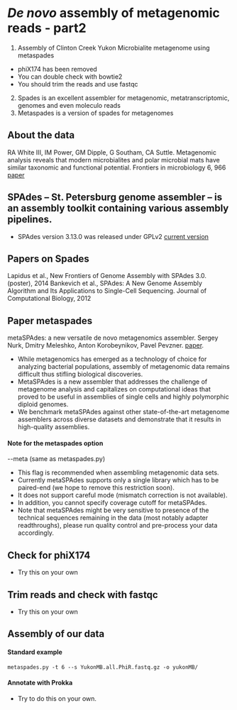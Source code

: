 # *De novo* assembly of metagenomic reads - part2

1. Assembly of Clinton Creek Yukon Microbialite metagenome using metaspades
- phiX174 has been removed 
- You can double check with bowtie2
- You should trim the reads and use fastqc
2. Spades is an excellent assembler for metagenomic, metatranscriptomic, genomes and even moleculo reads
3. Metaspades is a version of spades for metagenomes

## About the data
RA White III, IM Power, GM Dipple, G Southam, CA Suttle. Metagenomic analysis reveals that modern microbialites and polar microbial mats have similar taxonomic and functional potential. Frontiers in microbiology 6, 966 [paper](https://www.frontiersin.org/articles/10.3389/fmicb.2015.00966/full)

## SPAdes – St. Petersburg genome assembler – is an assembly toolkit containing various assembly pipelines. 
- SPAdes version 3.13.0 was released under GPLv2 [current version](http://cab.spbu.ru/software/spades/)

## Papers on Spades
Lapidus et al.,  New Frontiers of Genome Assembly with SPAdes 3.0.	(poster), 2014
Bankevich et al., SPAdes: A New Genome Assembly Algorithm and Its Applications to Single-Cell Sequencing.	Journal of Computational Biology, 2012

## Paper metaspades

metaSPAdes: a new versatile de novo metagenomics assembler. Sergey Nurk, Dmitry Meleshko, Anton Korobeynikov, Pavel Pevzner. [paper](https://genome.cshlp.org/content/27/5/824.long). 
- While metagenomics has emerged as a technology of choice for analyzing bacterial populations, 
assembly of metagenomic data remains difficult thus stifling biological discoveries. 
- MetaSPAdes is a new assembler that addresses the challenge of metagenome analysis and capitalizes on 
computational ideas that proved to be useful in assemblies of single cells and highly polymorphic 
diploid genomes. 
- We benchmark metaSPAdes against other state-of-the-art metagenome assemblers across 
diverse datasets and demonstrate that it results in high-quality assemblies. 

#### Note for the metaspades option 
--meta   (same as metaspades.py)
- This flag is recommended when assembling metagenomic data sets. 
- Currently metaSPAdes supports only a single library which has to be paired-end (we hope to remove this restriction soon). 
- It does not support careful mode (mismatch correction is not available). 
- In addition, you cannot specify coverage cutoff for metaSPAdes. 
- Note that metaSPAdes might be very sensitive to presence of the technical sequences remaining in the data 
(most notably adapter readthroughs), please run quality control and pre-process your data accordingly. 

## Check for phiX174
- Try this on your own

## Trim reads and check with fastqc
- Try this on your own

## Assembly of our data

#### Standard example
```metaspades.py -t 6 --s YukonMB.all.PhiR.fastq.gz -o yukonMB/```

#### Annotate with Prokka
- Try to do this on your own.
